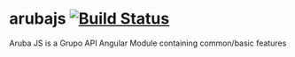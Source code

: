 # arubajs [![Build Status](https://travis-ci.org/grupoapi/arubajs.svg?branch=master)](https://travis-ci.org/grupoapi/arubajs)
Aruba JS is a Grupo API Angular Module containing common/basic features
